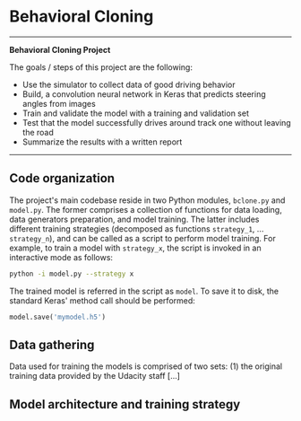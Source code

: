 # **Behavioral Cloning**

---

**Behavioral Cloning Project**

The goals / steps of this project are the following:
* Use the simulator to collect data of good driving behavior
* Build, a convolution neural network in Keras that predicts steering angles from images
* Train and validate the model with a training and validation set
* Test that the model successfully drives around track one without leaving the road
* Summarize the results with a written report

[//]: # (Image References)

[image1]: ./examples/placeholder.png "Model Visualization"

---

## Code organization

The project's main codebase reside in two Python modules, `bclone.py` and `model.py`. The former comprises a collection of functions for data loading, data generators preparation, and model training. The latter includes different training strategies (decomposed as functions `strategy_1`, ... `strategy_n`), and can be called as a script to perform model training. For example, to train a model with `strategy_x`, the script is invoked in an interactive mode as follows:

```bash
python -i model.py --strategy x
```

The trained model is referred in the script as `model`. To save it to disk, the standard Keras' method call should be performed:

```python
model.save('mymodel.h5')
```

## Data gathering

Data used for training the models is comprised of two sets: (1) the original training data provided by the Udacity staff [...]



## Model architecture and training strategy
